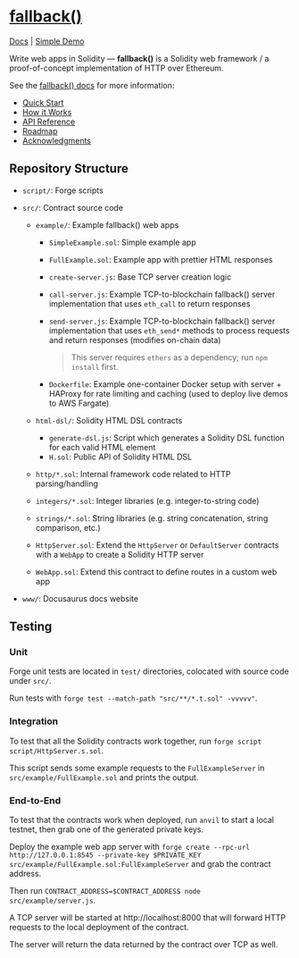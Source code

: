 # [fallback()](https://fallback.natecation.xyz)

[Docs](https://fallback.natecation.xyz) | [Simple Demo](https://simple.fallback.natecation.xyz)

Write web apps in Solidity — **fallback()** is a Solidity web framework / a proof-of-concept implementation of HTTP over Ethereum.

See the [fallback() docs](https://fallback.natecation.xyz) for more information:

- [Quick Start](https://fallback.natecation.xyz/docs/quickstart)
- [How it Works](https://fallback.natecation.xyz/docs/how-it-works)
- [API Reference](https://fallback.natecation.xyz/docs/api)
- [Roadmap](https://fallback.natecation.xyz/docs/roadmap)
- [Acknowledgments](https://fallback.natecation.xyz/docs/acknowledgments)

## Repository Structure

- `script/`: Forge scripts
- `src/`: Contract source code

  - `example/`: Example fallback() web apps

    - `SimpleExample.sol`: Simple example app
    - `FullExample.sol`: Example app with prettier HTML responses
    - `create-server.js`: Base TCP server creation logic
    - `call-server.js`: Example TCP-to-blockchain fallback() server implementation that uses `eth_call` to return responses
    - `send-server.js`: Example TCP-to-blockchain fallback() server implementation that uses `eth_send*` methods to process requests and return responses (modifies on-chain data)

      > This server requires `ethers` as a dependency; run `npm install` first.

    - `Dockerfile`: Example one-container Docker setup with server + HAProxy for rate limiting and caching (used to deploy live demos to AWS Fargate)

  - `html-dsl/`: Solidity HTML DSL contracts
    - `generate-dsl.js`: Script which generates a Solidity DSL function for each valid HTML element
    - `H.sol`: Public API of Solidity HTML DSL
  - `http/*.sol`: Internal framework code related to HTTP parsing/handling
  - `integers/*.sol`: Integer libraries (e.g. integer-to-string code)
  - `strings/*.sol`: String libraries (e.g. string concatenation, string comparison, etc.)
  - `HttpServer.sol`: Extend the `HttpServer` or `DefaultServer` contracts with a `WebApp` to create a Solidity HTTP server
  - `WebApp.sol`: Extend this contract to define routes in a custom web app

- `www/`: Docusaurus docs website

## Testing

### Unit

Forge unit tests are located in `test/` directories, colocated with source code under `src/`.

Run tests with `forge test --match-path "src/**/*.t.sol" -vvvvv"`.

### Integration

To test that all the Solidity contracts work together, run `forge script script/HttpServer.s.sol`.

This script sends some example requests to the `FullExampleServer` in `src/example/FullExample.sol` and prints the output.

### End-to-End

To test that the contracts work when deployed, run `anvil` to start a local testnet, then grab one of the generated private keys.

Deploy the example web app server with `forge create --rpc-url http://127.0.0.1:8545 --private-key $PRIVATE_KEY src/example/FullExample.sol:FullExampleServer` and grab the contract address.

Then run `CONTRACT_ADDRESS=$CONTRACT_ADDRESS node src/example/server.js`.

A TCP server will be started at http://localhost:8000 that will forward HTTP requests to the local deployment of the contract.

The server will return the data returned by the contract over TCP as well.
